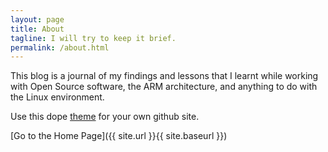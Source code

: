 ```yaml
---
layout: page
title: About
tagline: I will try to keep it brief.
permalink: /about.html
---
```


This blog is a journal of my findings and lessons that I learnt while working with Open Source software, the ARM architecture, and anything to do with the Linux environment.

Use this dope [theme](https://github.com/pages-themes/cayman) for your own github site.

[Go to the Home Page]({{ site.url }}{{ site.baseurl }})
